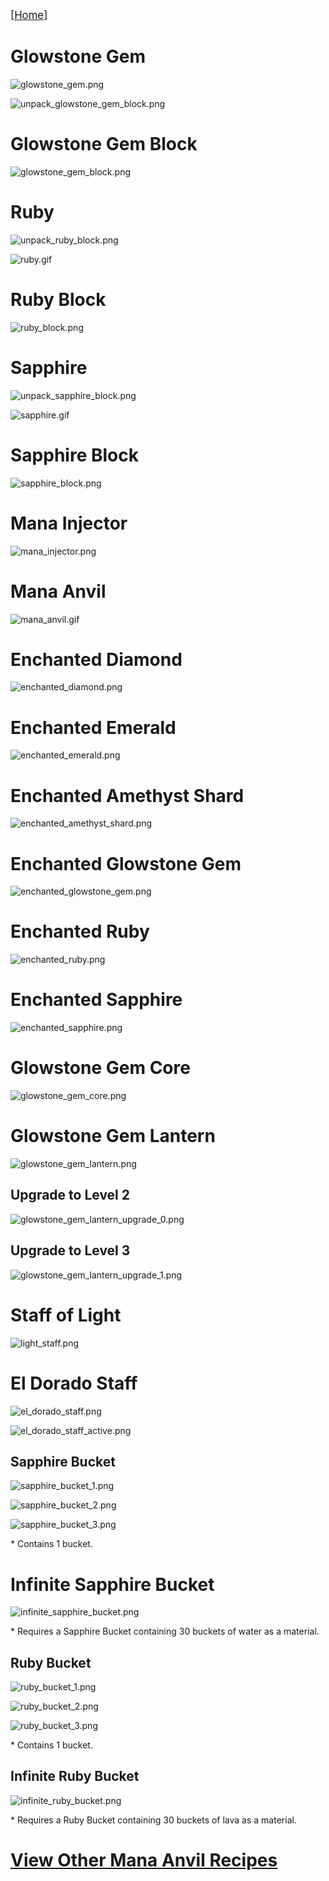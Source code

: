 <big>[[Home](../Main.md)]</big>

# Glowstone Gem

![glowstone_gem.png](../../image/recipe/smelting/glowstone_gem.png)

![unpack_glowstone_gem_block.png](../../image/recipe/crafting/unpack_glowstone_gem_block.png)

# Glowstone Gem Block

![glowstone_gem_block.png](../../image/recipe/crafting/glowstone_gem_block.png)

# Ruby

![unpack_ruby_block.png](../../image/recipe/crafting/unpack_ruby_block.png)

![ruby.gif](../../image/recipe/smelting/ruby.gif)

# Ruby Block

![ruby_block.png](../../image/recipe/crafting/ruby_block.png)

# Sapphire

![unpack_sapphire_block.png](../../image/recipe/crafting/unpack_sapphire_block.png)

![sapphire.gif](../../image/recipe/smelting/sapphire.gif)

# Sapphire Block

![sapphire_block.png](../../image/recipe/crafting/sapphire_block.png)

# Mana Injector

![mana_injector.png](../../image/recipe/crafting/mana_injector.png)

# Mana Anvil

![mana_anvil.gif](../../image/recipe/mana_injecting/mana_anvil.gif)

# Enchanted Diamond

![enchanted_diamond.png](../../image/recipe/mana_injecting/enchanted_diamond.png)

# Enchanted Emerald

![enchanted_emerald.png](../../image/recipe/mana_injecting/enchanted_emerald.png)

# Enchanted Amethyst Shard

![enchanted_amethyst_shard.png](../../image/recipe/mana_injecting/enchanted_amethyst_shard.png)

# Enchanted Glowstone Gem

![enchanted_glowstone_gem.png](../../image/recipe/mana_injecting/enchanted_glowstone_gem.png)

# Enchanted Ruby

![enchanted_ruby.png](../../image/recipe/mana_injecting/enchanted_ruby.png)

# Enchanted Sapphire

![enchanted_sapphire.png](../../image/recipe/mana_injecting/enchanted_sapphire.png)

# Glowstone Gem Core

![glowstone_gem_core.png](../../image/recipe/crafting/glowstone_gem_core.png)

# Glowstone Gem Lantern

![glowstone_gem_lantern.png](../../image/recipe/crafting/glowstone_gem_lantern.png)

## Upgrade to Level 2

![glowstone_gem_lantern_upgrade_0.png](../../image/recipe/mana_injecting/glowstone_gem_lantern_upgrade_0.png)

## Upgrade to Level 3

![glowstone_gem_lantern_upgrade_1.png](../../image/recipe/mana_injecting/glowstone_gem_lantern_upgrade_1.png)

# Staff of Light

![light_staff.png](../../image/recipe/crafting/light_staff.png)

# El Dorado Staff

![el_dorado_staff.png](../../image/recipe/crafting/el_dorado_staff.png)

![el_dorado_staff_active.png](../../image/recipe/mana_anvil/el_dorado_staff_active.png)

## Sapphire Bucket

![sapphire_bucket_1.png](../../image/recipe/crafting/sapphire_bucket_1.png)

![sapphire_bucket_2.png](../../image/recipe/crafting/sapphire_bucket_2.png)

![sapphire_bucket_3.png](../../image/recipe/crafting/sapphire_bucket_3.png)

\* Contains 1 bucket.

# Infinite Sapphire Bucket

![infinite_sapphire_bucket.png](../../image/recipe/mana_injecting/infinite_sapphire_bucket.png)

\* Requires a Sapphire Bucket containing 30 buckets of water as a material.

## Ruby Bucket

![ruby_bucket_1.png](../../image/recipe/crafting/ruby_bucket_1.png)

![ruby_bucket_2.png](../../image/recipe/crafting/ruby_bucket_2.png)

![ruby_bucket_3.png](../../image/recipe/crafting/ruby_bucket_3.png)

\* Contains 1 bucket.

## Infinite Ruby Bucket

![infinite_ruby_bucket.png](../../image/recipe/mana_injecting/infinite_ruby_bucket.png)

\* Requires a Ruby Bucket containing 30 buckets of lava as a material.

# [View Other Mana Anvil Recipes](ManaAnvilRecipe.md)
